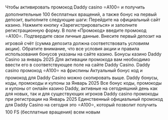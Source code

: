 Чтобы активировать промокод Daddy casino ⭐️A100⭐️ и получить дополнительные 100 бесплатных вращений, а также бонус на первый депозит, выполните следующие шаги:
Перейдите на официальный сайт казино.
Нажмите кнопку «Зарегистрироваться» и заполните регистрационную форму.
В поле «Промокод» введите промокод ⭐️A100⭐️.
Подтвердите свои личные данные.
Внесите первый депозит на игровой счёт (сумма депозита должна соответствовать условиям акции).
Обратите внимание, что все условия акции и правила использования бонусов указаны на сайте казино.
Бонусы казино Daddy Casino за январь 2025 Для активации промокода вам необходимо ввести его в соответствующее поле на сайте Daddy Casino. Daddy casino промокод ⭐️A100⭐️ на фриспины Актуальный бонус код и промокод для Daddy Casino можно скопировать выше. Daddy бонусы, коды, промокоды и купоны за Январь 2025 Все бонус коды, промокоды и купоны от онлайн казино Daddy, активные на сегодняшний день как для новых, так и для существующих игроков  Daddy casino промокоды при регистрации на Январь 2025 Единственный официальный промокод для Daddy Casino на сегодня это ⭐️A100⭐️, который позволит получить 100 FS (бесплатные вращения) всем новым
